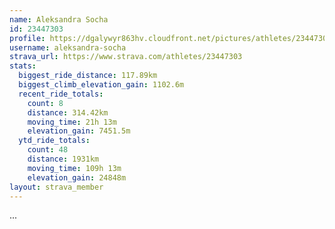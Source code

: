```yaml
---
name: Aleksandra Socha
id: 23447303
profile: https://dgalywyr863hv.cloudfront.net/pictures/athletes/23447303/14745546/4/large.jpg
username: aleksandra-socha
strava_url: https://www.strava.com/athletes/23447303
stats:
  biggest_ride_distance: 117.89km
  biggest_climb_elevation_gain: 1102.6m
  recent_ride_totals:
    count: 8
    distance: 314.42km
    moving_time: 21h 13m
    elevation_gain: 7451.5m
  ytd_ride_totals:
    count: 48
    distance: 1931km
    moving_time: 109h 13m
    elevation_gain: 24848m
layout: strava_member
--- 
```

...
